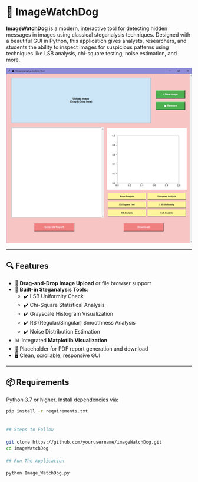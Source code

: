 # 🐾 ImageWatchDog

**ImageWatchDog** is a modern, interactive tool for detecting hidden messages in images using classical steganalysis techniques. Designed with a beautiful GUI in Python, this application gives analysts, researchers, and students the ability to inspect images for suspicious patterns using techniques like LSB analysis, chi-square testing, noise estimation, and more.

![ImageWatchDog Screenshot](preview.png) <!-- Optional: Add GUI screenshot here -->

---

## 🔍 Features

- 📂 **Drag-and-Drop Image Upload** or file browser support
- 🧪 **Built-in Steganalysis Tools**:
  - ✔️ LSB Uniformity Check
  - ✔️ Chi-Square Statistical Analysis
  - ✔️ Grayscale Histogram Visualization
  - ✔️ RS (Regular/Singular) Smoothness Analysis
  - ✔️ Noise Distribution Estimation
- 📊 Integrated **Matplotlib Visualization**
- 📝 Placeholder for PDF report generation and download
- 🖥️ Clean, scrollable, responsive GUI

---

## 📦 Requirements

Python 3.7 or higher. Install dependencies via:

```bash
pip install -r requirements.txt


## Steps to Follow

git clone https://github.com/yourusername/imageWatchDog.git
cd imageWatchDog

## Run The Application

python Image_WatchDog.py
